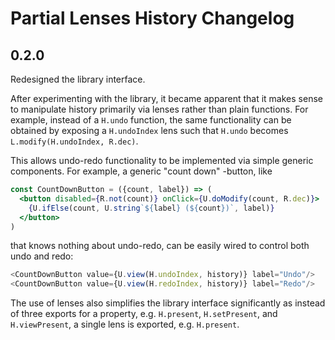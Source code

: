 # Partial Lenses History Changelog

## 0.2.0

Redesigned the library interface.

After experimenting with the library, it became apparent that it makes sense to
manipulate history primarily via lenses rather than plain functions.  For
example, instead of a `H.undo` function, the same functionality can be obtained
by exposing a `H.undoIndex` lens such that `H.undo` becomes
`L.modify(H.undoIndex, R.dec)`.

This allows undo-redo functionality to be implemented via simple generic
components.  For example, a generic "count down" -button, like

```jsx
const CountDownButton = ({count, label}) => (
  <button disabled={R.not(count)} onClick={U.doModify(count, R.dec)}>
    {U.ifElse(count, U.string`${label} (${count})`, label)}
  </button>
)
```

that knows nothing about undo-redo, can be easily wired to control both undo and
redo:

```js
<CountDownButton value={U.view(H.undoIndex, history)} label="Undo"/>
<CountDownButton value={U.view(H.redoIndex, history)} label="Redo"/>
```

The use of lenses also simplifies the library interface significantly as instead
of three exports for a property, e.g. `H.present`, `H.setPresent`, and
`H.viewPresent`, a single lens is exported, e.g. `H.present`.
